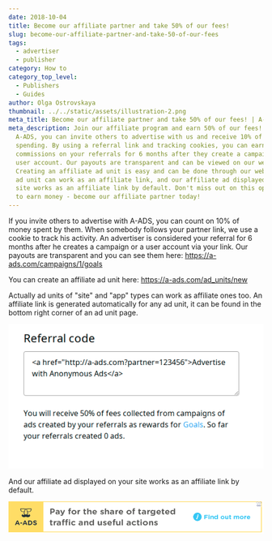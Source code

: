 ```yaml
---
date: 2018-10-04
title: Become our affiliate partner and take 50% of our fees!
slug: become-our-affiliate-partner-and-take-50-of-our-fees
tags:
  - advertiser
  - publisher
category: How to
category_top_level:
  - Publishers
  - Guides
author: Olga Ostrovskaya
thumbnail: ../../static/assets/illustration-2.png
meta_title: Become our affiliate partner and take 50% of our fees! | A-ADS Blog
meta_description: Join our affiliate program and earn 50% of our fees! With
  A-ADS, you can invite others to advertise with us and receive 10% of their
  spending. By using a referral link and tracking cookies, you can earn
  commissions on your referrals for 6 months after they create a campaign or
  user account. Our payouts are transparent and can be viewed on our website.
  Creating an affiliate ad unit is easy and can be done through our website. Any
  ad unit can work as an affiliate link, and our affiliate ad displayed on your
  site works as an affiliate link by default. Don't miss out on this opportunity
  to earn money - become our affiliate partner today!
---
```

If you invite others to advertise with A-ADS, you can count on 10% of money spent by them. When somebody follows your partner link, we use a cookie to track his activity. An advertiser is considered your referral for 6 months after he creates a campaign or a user account via your link. Our payouts are transparent and you can see them here: <https://a-ads.com/campaigns/1/goals>

You can create an affiliate ad unit here: <https://a-ads.com/ad_units/new>

Actually ad units of "site" and "app" types can work as affiliate ones too. An affiliate link is generated automatically for any ad unit, it can be found in the bottom right corner of an ad unit page. 

![Ad unit referral code](../../static/assets/screenshot-2-.png "Ad unit referral code")

And our affiliate ad displayed on your site works as an affiliate link by default.

![Affiliate ad](../../static/assets/screenshot-3-.png "Affiliate ad")
